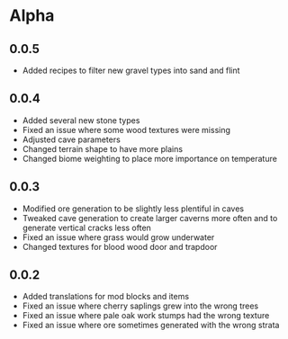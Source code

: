 # Alpha

## 0.0.5
- Added recipes to filter new gravel types into sand and flint

## 0.0.4
- Added several new stone types
- Fixed an issue where some wood textures were missing
- Adjusted cave parameters
- Changed terrain shape to have more plains
- Changed biome weighting to place more importance on temperature

## 0.0.3
- Modified ore generation to be slightly less plentiful in caves
- Tweaked cave generation to create larger caverns more often and to generate vertical cracks less often
- Fixed an issue where grass would grow underwater
- Changed textures for blood wood door and trapdoor

## 0.0.2
- Added translations for mod blocks and items
- Fixed an issue where cherry saplings grew into the wrong trees
- Fixed an issue where pale oak work stumps had the wrong texture
- Fixed an issue where ore sometimes generated with the wrong strata